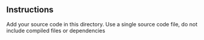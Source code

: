 ## Instructions

Add your source code in this directory. Use a single source code file, do not include compiled files or dependencies